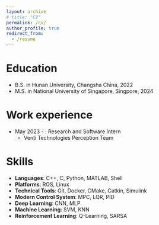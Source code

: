 ```yaml
---
layout: archive
# title: "CV"
permalink: /cv/
author_profile: true
redirect_from:
  - /resume
---
```


<!-- {% include base_path %} -->

Education
======
* B.S. in Hunan University, Changsha China, 2022
* M.S. in National University of Singapore, Singpore, 2024

Work experience
======
* May 2023 - : Research and Software Intern
  * Venti Technologies Perception Team

  
Skills
======
* **Languages**: C++, C, Python, MATLAB, Shell
* **Platforms**: ROS, Linux
* **Technical Tools**: Git, Docker, CMake, Catkin, Simulink
* **Modern Control System**: MPC, LQR, PID
* **Deep Learning**: CNN, MLP
* **Machine Learning**: SVM, KNN
* **Reinforcement Learning**: Q-Learning, SARSA

<!-- Publications
======
  <ul>{% for post in site.publications %}
    {% include archive-single-cv.html %}
  {% endfor %}</ul>
  
Talks
======
  <ul>{% for post in site.talks %}
    {% include archive-single-talk-cv.html %}
  {% endfor %}</ul>
  
Teaching
======
  <ul>{% for post in site.teaching %}
    {% include archive-single-cv.html %}
  {% endfor %}</ul>
  
Service and leadership
======
* Currently signed in to 43 different slack teams -->
